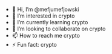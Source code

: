 - 👋 Hi, I’m @mefjumefjowski
- 👀 I’m interested in crypto
- 🌱 I’m currently learning crypto
- 💞️ I’m looking to collaborate on crypto
- 📫 How to reach me crypto
- ⚡ Fun fact: crypto

<!---
mefjumefjowski/mefjumefjowski is a ✨ special ✨ repository because its `README.md` (this file) appears on your GitHub profile.
You can click the Preview link to take a look at your changes.
--->
